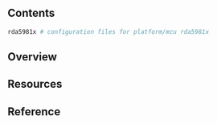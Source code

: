 ## Contents

```sh
rda5981x # configuration files for platform/mcu rda5981x
```

## Overview

## Resources

## Reference